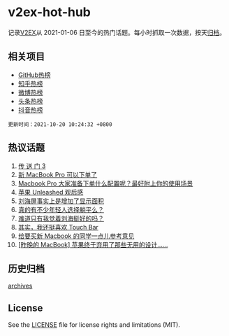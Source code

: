 # v2ex-hot-hub

 记录[V2EX](https://www.v2ex.com/)从 2021-01-06 日至今的热门话题。每小时抓取一次数据，按天[归档](archives)。
 
 ## 相关项目

- [GitHub热榜](https://github.com/lonnyzhang423/github-hot-hub)
- [知乎热榜](https://github.com/lonnyzhang423/zhihu-hot-hub)
- [微博热榜](https://github.com/lonnyzhang423/weibo-hot-hub)
- [头条热榜](https://github.com/lonnyzhang423/toutiao-hot-hub)
- [抖音热榜](https://github.com/lonnyzhang423/douyin-hot-hub)


 `更新时间：2021-10-20 10:24:32 +0800`

## 热议话题

1. [传 送 门 3](https://www.v2ex.com/t/808904)
1. [新 MacBook Pro 可以下单了](https://www.v2ex.com/t/809064)
1. [Macbook Pro 大家准备下单什么配置呢？最好附上你的使用场景](https://www.v2ex.com/t/808777)
1. [苹果 Unleashed 观后感](https://www.v2ex.com/t/808810)
1. [刘海屏事实上是增加了显示面积](https://www.v2ex.com/t/808911)
1. [真的有不少年轻人选择躺平么？](https://www.v2ex.com/t/809069)
1. [难道只有我觉着刘海挺好的吗？](https://www.v2ex.com/t/809060)
1. [其实，我还挺喜欢 Touch Bar](https://www.v2ex.com/t/808857)
1. [给要买新 Macbook 的同学一点儿参考意见](https://www.v2ex.com/t/808841)
1. [[昨晚的 MacBook] 苹果终于弃用了那些无用的设计......](https://www.v2ex.com/t/808815)

## 历史归档

[archives](archives)

## License

See the [LICENSE](LICENSE) file for license rights and limitations (MIT).
